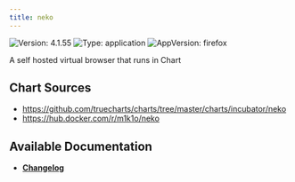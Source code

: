 ```yaml
---
title: neko
---
```


![Version: 4.1.55](https://img.shields.io/badge/Version-4.1.55-informational?style=flat-square) ![Type: application](https://img.shields.io/badge/Type-application-informational?style=flat-square) ![AppVersion: firefox](https://img.shields.io/badge/AppVersion-firefox-informational?style=flat-square)

A self hosted virtual browser that runs in Chart

## Chart Sources

- https://github.com/truecharts/charts/tree/master/charts/incubator/neko
- https://hub.docker.com/r/m1k1o/neko

## Available Documentation

- [**Changelog**](./CHANGELOG.md)
